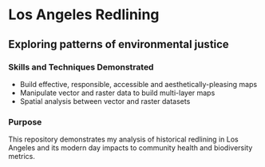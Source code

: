 # Los Angeles Redlining
## Exploring patterns of environmental justice

### Skills and Techniques Demonstrated
- Build effective, responsible, accessible and aesthetically-pleasing maps
- Manipulate vector and raster data to build multi-layer maps
- Spatial analysis between vector and raster datasets

### Purpose
This repository demonstrates my analysis of historical redlining in Los Angeles and its modern day impacts to community health and biodiversity metrics.

###